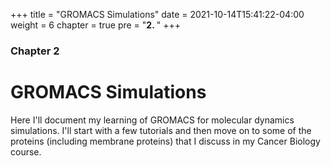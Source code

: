 +++
title = "GROMACS Simulations"
date = 2021-10-14T15:41:22-04:00
weight = 6
chapter = true
pre = "<b>2. </b>"
+++

### Chapter 2

# GROMACS Simulations

Here I'll document my learning of GROMACS for molecular dynamics simulations. I'll start with a few tutorials and then move on to some of the proteins (including membrane proteins) that I discuss in my Cancer Biology course.
